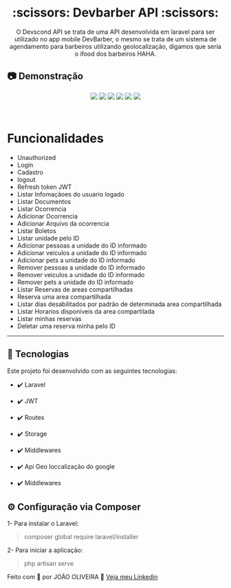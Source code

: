 <h1 align="center">:scissors: Devbarber API :scissors:</h1>

<p align="center">O Devscond API se trata de uma API desenvolvida em laravel para ser utilizado no app mobile DevBarber, o mesmo se trata de um sistema de agendamento para barbeiros utilizando geolocalização, digamos que seria o ifood dos barbeiros HAHA.</p>

## :camera: Demonstração

<p align="center">
  <img src="./git_img/1.PNG" >
  <img src="./git_img/2.PNG" >
  <img src="./git_img/3.PNG">
  <img src="./git_img/4.PNG">
  <img src="./git_img/5.PNG">
  <img src="./git_img/6.PNG">
</p>
<br/>

# Funcionalidades

 - Unauthorized
 - Login
 - Cadastro
 - logout
 - Refresh token JWT
 - Listar Infomaçãoes do usuario logado
 - Listar Documentos
 - Listar Ocorrencia
 - Adicionar Ocorrencia
 - Adicionar Arquivo da ocorrencia
 - Listar Boletos
 - Listar unidade pelo ID
 - Adicionar pessoas a unidade do ID informado
 - Adicionar veiculos a unidade do ID informado
 - Adicionar pets a unidade do ID informado
 - Remover pessoas a unidade do ID informado
 - Remover veiculos a unidade do ID informado
 - Remover pets a unidade do ID informado
 - Listar Reservas de areas compartilhadas
 - Reserva uma area compartilhada
 - Listar dias desabilitados por padrão de determinada area compartilhada
 - Listar Horarios disponiveis da area compartilada
 - Listar minhas reservas
 - Deletar uma reserva minha pelo ID

---


## 🚀 Tecnologias

Este projeto foi desenvolvido com as seguintes tecnologias:


- ✔️ Laravel

- ✔️ JWT

- ✔️ Routes

- ✔️ Storage

- ✔️ Middlewares

- ✔️ Api Geo loccalização do google

- ✔️ Middlewares


## ⚙ Configuração via Composer

1- Para instalar o Laravel:
> composer global require laravel/installer

2- Para iniciar a aplicação:
> php artisan serve



Feito com 💜 por JOÃO OLIVEIRA 👋 [Veja meu Linkedin](https://www.linkedin.com/in/joao-php/)
<br>

